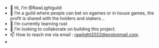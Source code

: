 - 👋 Hi, I’m @RawLightguild
- 👀 I’m a guild where people can bet on egames or in house games, the profit is shared with the holders and stakers...
- 🌱 I’m currently learning rust
- 💞️ I’m looking to collaborate on building this project.
- 📫 How to reach me via email : rawlight2022@protonmail.com.
- 

<!---
RawLightguild/RawLightguild is a ✨ special ✨ repository because its `README.md` (this file) appears on your GitHub profile.
You can click the Preview link to take a look at your changes.
--->
